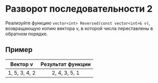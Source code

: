 # Разворот последовательности 2

Реализуйте функцию ```vector<int> Reversed(const vector<int>& v)```, возвращающую копию вектора v, в которой числа переставлены в обратном порядке.

## Пример

|   Вектор v    | Результат функции |
| :-----------: | :---------------: |
| 1, 5, 3, 4, 2 |   2, 4, 3, 5, 1   |